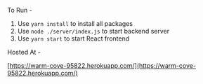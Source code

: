 To Run - 

1. Use `yarn install` to install all packages
2. Use `node ./server/index.js` to start backend server
3. Use `yarn start` to start React frontend

Hosted At - 

[https://warm-cove-95822.herokuapp.com/](https://warm-cove-95822.herokuapp.com/)